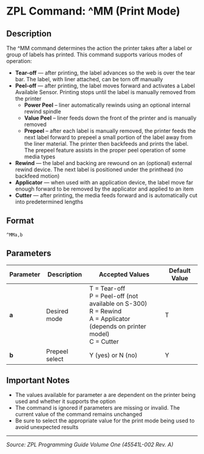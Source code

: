 # ZPL Command: ^MM (Print Mode)

## Description
The ^MM command determines the action the printer takes after a label or group of labels has printed. This command supports various modes of operation:

- **Tear-off** — after printing, the label advances so the web is over the tear bar. The label, with liner attached, can be torn off manually
- **Peel-off** — after printing, the label moves forward and activates a Label Available Sensor. Printing stops until the label is manually removed from the printer
  - **Power Peel** – liner automatically rewinds using an optional internal rewind spindle
  - **Value Peel** – liner feeds down the front of the printer and is manually removed
  - **Prepeel** – after each label is manually removed, the printer feeds the next label forward to prepeel a small portion of the label away from the liner material. The printer then backfeeds and prints the label. The prepeel feature assists in the proper peel operation of some media types
- **Rewind** — the label and backing are rewound on an (optional) external rewind device. The next label is positioned under the printhead (no backfeed motion)
- **Applicator** — when used with an application device, the label move far enough forward to be removed by the applicator and applied to an item
- **Cutter** — after printing, the media feeds forward and is automatically cut into predetermined lengths

## Format
```
^MMa,b
```

## Parameters
| Parameter | Description | Accepted Values | Default Value |
|-----------|-------------|----------------|---------------|
| **a** | Desired mode | T = Tear-off<br>P = Peel-off (not available on S-300)<br>R = Rewind<br>A = Applicator (depends on printer model)<br>C = Cutter | T |
| **b** | Prepeel select | Y (yes) or N (no) | Y |

## Important Notes
- The values available for parameter a are dependent on the printer being used and whether it supports the option
- The command is ignored if parameters are missing or invalid. The current value of the command remains unchanged
- Be sure to select the appropriate value for the print mode being used to avoid unexpected results

---
*Source: ZPL Programming Guide Volume One (45541L-002 Rev. A)*